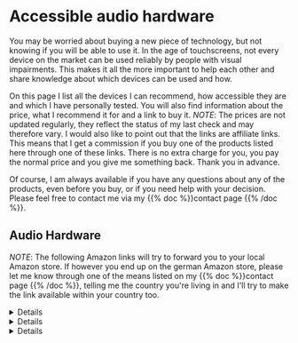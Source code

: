 <!--
.. title: Accessible Audio Hardware
.. slug: gear
.. date: 2024-10-23 21:30:21 UTC+02:00
.. tags: 
.. category: 
.. link: 
.. description: 
.. type: text
-->

# Accessible audio hardware

You may be worried about buying a new piece of technology, but not knowing if you will be able to use it. In the age of touchscreens, not every device on the market can be used reliably by people with visual impairments. This makes it all the more important to help each other and share knowledge about which devices can be used and how.

On this page I list all the devices I can recommend, how accessible they are and which I have personally tested. You will also find information about the price, what I recommend it for and a link to buy it. 
*NOTE*: The prices are not updated regularly, they reflect the status of my last check and may therefore vary.
I would also like to point out that the links are affiliate links. This means that I get a commission if you buy one of the products listed here through one of these links. There is no extra charge for you, you pay the normal price and you give me something back. Thank you in advance.

Of course, I am always available if you have any questions about any of the products, even before you buy, or if you need help with your decision. Please feel free to contact me via my {{% doc %}}contact page <contact>{{% /doc %}}.

## Audio Hardware

*NOTE*: The following Amazon links will try to forward you to your local Amazon store. If however you end up on the german Amazon store, please let me know through one of the means listed on my {{% doc %}}contact page <contact>{{% /doc %}}, telling me the country you're living in and I'll try to make the link available within your country too.

<details>

    <summary>Audio Interfaces</summary>
    
    <p>Audio interfaces are notorious for their lack of controls. Unlike traditional mixers, they usually have very few knobs and buttons and are mainly controlled by software. However, not all software is easy to use, so below is a list of audio interfaces that I have personally tested and found to be easy to use and generally recommendable.</p>

    <table>
        <thead>
            <tr>
                <th style="width:20%">Device</th>
                <th style="width:20%">Price</th>
                <th>Description</th>
                <th>Link(s)</th>
            </tr>
        </thead>
        <tbody>
            <tr>
                <td>Audient EVO Series</td>
                <td>From 108 € to 500 €</td>
                <td>The EVO series offers beginners and smaller studios an easy and affordable introduction to professional audio technology. These units may look plastic, but their inner values are what really shine. You will find excellent microphone preamps and easy-to-use software that works on both Windows and Mac with all common screen readers. The series ranges from the affordable EVO 4, with two mic/line inputs and outputs, to the EVO 16, with four inputs and outputs and various expansions via SPDIF/ADAT. On the software side, a stereo loopback channel and multiple submixes are always available, depending on the model.</td>
                <td>
                    <ul>
                        <li><a href="https://amzn.to/40b5Q7v">EVO 4 on Amazon</a> | <a href="https://thmn.to/thoprod/483323?offid=1&affid=3547">EVO 4 on Thomann</a></li>
                        <li><a href="https://amzn.to/48jIDls">EVO 8 on Amazon</a> | <a href="https://thmn.to/thoprod/497606?offid=1&affid=3547">EVO 8 on Thomann</a></li>
                        <li><a href="https://amzn.to/4dUjD5r">EVO 16 on Amazon</a> | <a href="https://thmn.to/thoprod/544979?offid=1&affid=3547">EVO 16 on Thomann</a></li>
                    </ul>
                </td>
            </tr>
            <tr>
                <td>Audient iD Series</td>
                <td>From 137 € to 539 €</td>
                <td>The Audient iD series is the higher quality and more comprehensive version of the EVO series. These are carefully crafted interfaces with an aluminium exterior that is better able to withstand transport and rough handling. Otherwise, they use the same microphone preamps as the EVO series, but scale from the iD 4, which has similar parameters to the EVO 4, to the iD 44, which offers significantly more ports than the EVO 16. In terms of software features, they are almost on a par with the EVO series, with only the Smart Gain function currently reserved for the EVO series. Stereo loopback and multiple submixes for flexible routing are also available.</td>
                <td>
                    <ul>
                        <li><a href="https://amzn.to/48lglam"> iD 4 MKII on Amazon</a> | <a href="https://thmn.to/thoprod/510532?offid=1&affid=3547">iD 4 MKII on Thomann</a></li>
                        <li><a href="https://amzn.to/3YBiZFR">iD 14 MKII on Amazon</a> | <a href="https://thmn.to/thoprod/510533?offid=1&affid=3547">iD 14 MKII on Thomann</a></li>
                        <li><a href="https://amzn.to/4hdHMH3">iD 24 on Amazon</a> | <a href="https://thmn.to/thoprod/560993?offid=1&affid=3547">iD24 on Thomann</a></li>
                        <li>iD 44 currently not available on Amazon | <a href="https://thmn.to/thoprod/544989?offid=1&affid=3547">iD 44 MKII on Thomann</a></li>
                    </ul<
                </td>
            </tr>
        </tbody>
    </table>

</details>

<details>

    <summary>Handheld Recorders</summary>

    <p>Handheld recorders, once mainly used for interviews, are usually very compact devices that can be used to make high-quality recordings quickly and easily on the move. Nowadays, their recording quality is so good that they can be used not only for interviews, but also for ambience, band performances and concert recordings. However, with improved recording quality comes increased control, which can often only be found in complex menu structures that blind and visually impaired users have to memorize. Fortunately, there are devices that are easier to use than others, without sacrificing recording quality.</p>

    <table>
        <thead>
            <tr>
                <th style="width:20%">Device</th>
                <th style="width:20%">Price</th>
                <th>Description</th>
                <th>Link(s)</th>
            </tr>
        </thead>
        <tbody>
            <tr>
                <td>Zoom MicTrak M3</td>
                <td>198 €</td>
                <td>The Zoom MicTrak M3 is a compact recording device that resembles an elongated microphone with a rectangular base that houses the batteries and buttons. It has no menus, which makes it very easy to use. It does not have a speaker, but can be monitored with headphones. Its shape and functionality make it ideal for atmospheric recording, interview situations and as a camera microphone, for which it comes with a hot shoe adapter. The microphone's design allows for a wide range of recordings. For example, stereo recordings can be made with a 90-degree and 120-degree panorama. Recording is done in 32-bit float on a micro-SD card, with 32-bit float technology ensuring that recordings are rarely clipping, and that too loud or too quiet parts of the recording can be easily recovered in post-production.</td>
                <td>
                    <ul>
                        <li><a href="https://amzn.to/3YiMHhf">MicTrak M3 on Amazon</a> | <a href="https://thmn.to/thoprod/557323?offid=1&affid=3547">MicTrak M3 on Thomann</a></li>
                    </ul>
                </td>
            </tr>
            <tr>
                <td>Zoom H Essential Series</td>
                <td>From 109 € To 326 €</td>
                <td>The Zoom H Essential series is a range of devices with a built-in stereo microphone that already provides excellent recordings with 32-bit float technology, which is much better protected against clipping than traditional 24-bit recordings. The units allow a wide range of settings to be made directly on the device, with the menu structure fully voiced through the unit's built-in speaker or headphone output. The smallest unit, the H1Essential, has a 3.5mm jack for connecting external microphones, such as a lavalier, in addition to the built-in microphones. The H4Essential and H6Essential also have 2 and 4 XLR inputs respectively, so you can even use professional studio microphones. All units can also be used as audio interfaces on a PC/Mac/smartphone, providing a flexible recording solution for on-the-go recording.</td>
                <td>
                    <ul>
                        <li><a href="https://amzn.to/4e1SJc5">H1Essential on Amazon</a> | <a href="https://thmn.to/thoprod/585331?offid=1&affid=3547">H1Essential on Thomann</a></li>
                        <li><a href="https://amzn.to/3UpnIrH">H4Essential on Amazon</a> | <a href="https://thmn.to/thoprod/585324?offid=1&affid=3547">H4Essential on Thomann</a></li>
                        <li><a href="https://amzn.to/3Yk2ix6">H6Essential on Amazon | <a href="https://thmn.to/thoprod/585336?offid=1&affid=3547">H6Essential on Thomann</a></a></li>
                    </ul>
                </td>
            </tr>
        </tbody>
    </table>
</details>

<details>

    <summary>Keyboards</summary>

    <p>Keyboards come in all shapes and sizes. These days, many offer extra features that go far beyond a simple keyboard. Not all of them are so easy to use that the extra cost is worth it. In this respect, Native Instruments stands out for its accessibility, as its keyboards even have speech output. In this list you will find all the keyboards I can recommend and why.</p>
    
    <table>
        <thead>
            <tr>
                <th style="width:20%">Device</th>
                <th style="width:20%">Price</th>
                <th>Description</th>
                <th>Link(s)</th>
            </tr>
        </thead>
        <tbody>
            <tr>
                <td>Native Instruments M32</td>
                <td>99 €</td>
                <td>This is the entry-level keyboard from Native Instruments. With 32 keys, it offers the perfect compromise between playability and portability. Smooth, touch-sensitive knobs allow you to quickly and easily edit the parameters of various digital instruments, while clearly defined buttons allow you to control important functions such as start/stop, metronome, undo and more from the keyboard without having to switch to your PC/Mac. This keyboard is perfect for beginners, for those who travel a lot, but also as a control for Native Instruments' own browser functions, while using your professional electric piano for the actual playing of melodies.</td>
                <td>
                    <ul>
                        <li><a href="https://amzn.to/48oWWoP">M32 on Amazon</a> | <a href="https://thmn.to/thoprod/458012?offid=1&affid=3547">M32 on Thomann</a></li>
                    </ul>
                </td>
            </tr>
            <tr>
                <td>Native Instruments A Series</td>
                <td>From 131 € to 219 €</td>
                <td>The A series is still the entry-level segment of Native Instruments' keyboards, but they are now a little more robust and the touch is a little closer to what you would expect from higher quality keyboards or even electric pianos. The most portable of the bunch is undoubtedly the A25, with its 25 keys, while the A61, with its 61 keys and length of around one metre, is no longer ideal for travelling. The A49, with its 49 keys, offers a good compromise between space and performance. However, the A series has no advantage over the M32 in terms of functions beyond the keys.</td>
                <td>
                    <ul>
                        <li><a href="https://amzn.to/4fgJYM5">A25 on Amazon</a> | <a href="https://thmn.to/thoprod/447973?offid=1&affid=3547">A25 on Thomann</a></li>
                        <li><a href="https://amzn.to/48u5Hhx">A49 on Amazon</a> | <a href="https://thmn.to/thoprod/447975?offid=1&affid=3547">A49 on Thomann</a></li>
                        <li><a href="https://amzn.to/4e38PSA">A61 on Amazon</a> | <a href="https://thmn.to/thoprod/447977?offid=1&affid=3547">A61 on Thomann</a></li>
                    </ul>
                </td>
            </tr>
            <tr>
                <td>Native Instruments S88 MK2</td>
                <td>1.099 €</td>
                <td>The largest keyboard from Native Instruments, packed with features and a full 88 keys. This keyboard offers the real piano experience with fully weighted keys and even more additional buttons and control for the instrument browser. Any experienced musician used to a real piano will probably want to look at this range of keyboards. Unfortunately, only the MK2 series of S series keyboards are currently available with speech output. The older MK1 series is no longer supported, while the newer MK3 series does not yet have speech feedback. I will update this list accordingly as soon as the MK3 series receives the necessary update.</td>
                <td>
                    <ul>
                        <li><a href="https://amzn.to/40eGcic">S88 MK2 on Amazon</a> | S88 MK2 currently not available on Thomann</li>
                    </ul>
                </td>
            </tr>
        </tbody>
    </table>
</details>
